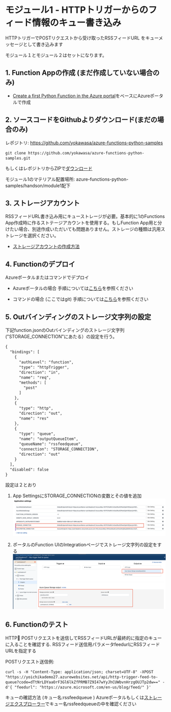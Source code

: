 # モジュール1 - HTTPトリガーからのフィード情報のキュー書き込み

HTTPトリガーでPOSTリクエストから受け取ったRSSフィードURL をキューメッセージとして書き込みます

モジュール１とモジュール２はセットになります。

## 1. Function Appの作成 (まだ作成していない場合のみ)

* [Create a first Python Function in the Azure portal](https://github.com/yokawasa/azure-functions-python-samples/blob/master/docs/create-function-app-in-azure-portal.md)をベースにAzureポータルで作成

## 2. ソースコードをGithubよりダウンロード(まだの場合のみ)
レポジトリ: https://github.com/yokawasa/azure-functions-python-samples

```
git clone https://github.com/yokawasa/azure-functions-python-samples.git
```
もしくはレポジトリからZIPで[ダウンロード](https://github.com/yokawasa/azure-functions-python-samples/archive/master.zip)

モジュール1のマテリアル配置場所: azure-functions-python-samples/handson/module1配下

## 3. ストレージアカウント

RSSフィードURL書き込み用にキューストレージが必要。基本的に1のFunctions App作成時に作るストテージアカウントを使用する。もしFunction App用と分けたい場合、別途作成いただいても問題ありません。ストレージの種類は汎用ストレージを選択ください。

* [ストレージアカウントの作成方法](https://docs.microsoft.com/ja-jp/azure/storage/common/storage-create-storage-account#create-a-storage-account)

## 4. Functionのデプロイ

Azureポータルまたはコマンドでデプロイ

* Azureポータルの場合
手順については[こちら](../../docs/create-function-app-in-azure-portal.md)を参照ください

* コマンドの場合 (ここではgit)
手順については[こちら](../../docs/local-git-deployment_ja.md)を参照ください

## 5. Outバインディングのストレージ文字列の設定

下記function.jsonのOutバインディングのストレージ文字列("STORAGE_CONNECTION"にあたる）の設定を行う。 

```
{
  "bindings": [
    {
      "authLevel": "function",
      "type": "httpTrigger",
      "direction": "in",
      "name": "req",
      "methods": [
        "post"
      ]
    },
    {
      "type": "http",
      "direction": "out",
      "name": "res"
    },
    {
      "type": "queue",
      "name": "outputQueueItem",
      "queueName": "rssfeedqueue",
      "connection": "STORAGE_CONNECTION",
      "direction": "out"
    }
  ],
  "disabled": false
}
```

設定は２とおり

1. App SettingsにSTORAGE_CONNECTIONの変数とその値を追加
![](../../img/handson-mod1-appsetting.png)

2. ポータルのFunction UIのIntegrationページでストレージ文字列の設定をする
![](../../img/handson-mod1-integration.png)

## 6. Functionのテスト

HTTP POSTリクエストを送信してRSSフィードURLが最終的に指定のキューに入ることを確認する. RSSフィード送信用パラメータfeedurlにRSSフィードURLを指定する

POSTリクエスト送信例:
```
curl -s -H "Content-Type: application/json; charset=UTF-8" -XPOST "https://yoichikademo27.azurewebsites.net/api/http-trigger-feed-to-queue?code=dTtNrLDYaaOrF3Gl6lkZfPRMB7Z9I47wYyJhCUWbvnHrzgOUJTp2dw==" -d'{ "feedurl": "https://azure.microsoft.com/en-us/blog/feed/" }'
```

キューの確認方法 (キュー名:rssfeedqueue )
Azureポータルもしくは[ストレージエクスプローラー](https://azure.microsoft.com/ja-jp/features/storage-explorer/)でキュー名rssfeedqueueの中を確認ください
